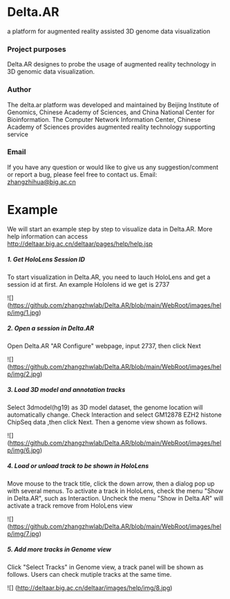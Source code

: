 # Delta.AR
a platform for augmented reality assisted 3D genome data visualization

### Project purposes
Delta.AR designes to probe the usage of augmented reality technology in 3D genomic data visualization.

### Author
The delta.ar platform was developed and maintained by Beijing Institute of Genomics, Chinese Academy of Sciences, and China National Center for Bioinformation. The Computer Network Information Center, Chinese Academy of Sciences provides augmented reality technology supporting service

### Email
If you have any question or would like to give us any suggestion/comment or report a bug, please feel free to contact us. 
Email: zhangzhihua@big.ac.cn

# Example

We will start an example step by step to visualize data in Delta.AR. More help information can access http://deltaar.big.ac.cn/deltaar/pages/help/help.jsp

##### 1. Get HoloLens Session ID

To start visualization in Delta.AR, you need to lauch HoloLens and get a session id at first. An example Hololens id we get is 2737

![] (https://github.com/zhangzhwlab/Delta.AR/blob/main/WebRoot/images/help/img/1.jpg)

##### 2. Open a session in Delta.AR

Open Delta.AR "AR Configure" webpage, input 2737, then click Next

![] (https://github.com/zhangzhwlab/Delta.AR/blob/main/WebRoot/images/help/img/2.jpg)

##### 3. Load 3D model and annotation tracks

Select 3dmodel(hg19) as 3D model dataset, the genome location will automatically change. Check Interaction and select GM12878 EZH2 histone ChipSeq data ,then click Next.
Then a genome view shown as follows.

![] (https://github.com/zhangzhwlab/Delta.AR/blob/main/WebRoot/images/help/img/6.jpg)

##### 4. Load or unload track to be shown in HoloLens

Move mouse to the track title, click the down arrow, then a dialog pop up with several menus. To activate a track in HoloLens, check the menu "Show in Delta.AR", such as Interaction. Uncheck the menu "Show in Delta.AR" will activate a track remove from HoloLens view

![] (https://github.com/zhangzhwlab/Delta.AR/blob/main/WebRoot/images/help/img/7.jpg)

##### 5. Add more tracks in Genome view

Click "Select Tracks" in Genome view, a track panel will be shown as follows. Users can check mutiple tracks at the same time.

![] (http://deltaar.big.ac.cn/deltaar/images/help/img/8.jpg)





